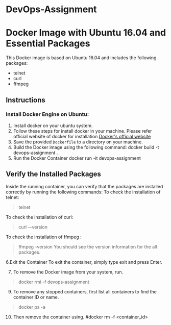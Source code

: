 # DevOps-Assignment
# Docker Image with Ubuntu 16.04 and Essential Packages

This Docker image is based on Ubuntu 16.04 and includes the following packages:
- telnet
- curl
- ffmpeg

## Instructions

### Install Docker Engine on Ubuntu:
1. Install docker on your ubuntu system.
2. Follow these steps for install docker in your machine. Please refer official website of docker for installation [Docker's official website](https://docs.docker.com/engine/install/ubuntu/)
3. Save the provided `Dockerfile` to a directory on your machine.
4. Build the Docker image using the following command:
docker build -t devops-assignment .
5. Run the Docker Container
docker run -it devops-assignment 

## Verify the Installed Packages
Inside the running container, you can verify that the packages are installed correctly by running the following commands:
To check the installation of telnet:
  >telnet

To check the installation of curl:
  >curl --version

To check the installation of ffmpeg :
  >ffmpeg -version
You should see the version information for the all packages.

6.Exit the Container
To exit the container, simply type exit and press Enter.

7. To remove the Docker image from your system, run.
 >docker rmi -f devops-assignment

9. To remove any stopped containers, first list all containers to find the container ID or name.
 >docker ps -a 

10. Then remove the container using.
#docker rm -f <container_id>







